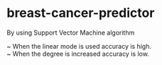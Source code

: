 # breast-cancer-predictor
By using Support Vector Machine algorithm 

~ When the linear mode is used accuracy is high.
<br>
~ When the degree is increased accuracy is low.
